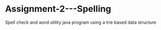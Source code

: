 # Assignment-2---Spelling
Spell check and word utility java program using a trie based data structure
